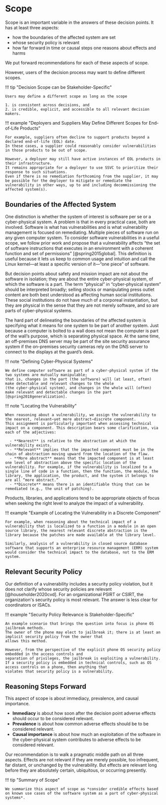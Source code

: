 # Scope

Scope is an important variable in the answers of these decision points.
It has at least three aspects:

- how the boundaries of the affected system are set
- whose security policy is relevant
- how far forward in time or causal steps one reasons about effects and harms

We put forward recommendations for each of these aspects of scope.

However, users of the decision process may want to define different scopes.

!!! tip "Decision Scope can be Stakeholder-Specific"

    Users may define a different scope as long as the scope
    
    1. is consistent across decisions, and
    2. is credible, explicit, and accessible to all relevant decision makers.

!!! example "Deployers and Suppliers May Define Different Scopes for End-of-Life Products"

    For example, suppliers often decline to support products beyond a declared end-of-life (EOL) date.
    In these cases, a supplier could reasonably consider vulnerabilities in those products to be out of scope.
    
    However, a deployer may still have active instances of EOL products in their infrastructure.
    It remains appropriate for a deployer to use SSVC to prioritize their response to such situations.
    Even if there is no remediation forthcoming from the supplier, it may be possible for the deployer to mitigate or remediate the
    vulnerability in other ways, up to and including decommissioning the affected system(s).

## Boundaries of the Affected System

One distinction is whether the system of interest is software per se or a cyber-physical system.
A problem is that in every practical case, both are involved.
Software is what has vulnerabilities and is what vulnerability management is focused on remediating.
Multiple pieces of software run on any given computer system.
To consider software vulnerabilities in a useful scope, we follow prior work and propose that a vulnerability affects “the set of software instructions that executes in an environment with a coherent function and set of permissions” [@spring2015global].
This definition is useful because it lets us keep to common usage and intuition and call the Linux kernel—at least a specific version of it—“one piece” of software.

But decision points about safety and mission impact are not about the software in isolation; they are about the entire cyber-physical system, of which the software is a part.
The term “physical” in “cyber-physical system” should be interpreted broadly; selling stocks or manipulating press outlet content are both best understood as affecting human social institutions.
These social institutions do not have much of a corporeal instantiation, but they are physical in the sense that they are not merely software, and so are parts of cyber-physical systems.

The hard part of delineating the boundaries of the affected system is specifying what it means for one system to be part of another system.
Just because a computer is bolted to a wall does not mean the computer is part of the wall’s purpose, which is separating physical space.
At the same time, an off-premises DNS server may be part of the site security assurance system if the on-premises security cameras rely on the DNS server to connect to the displays at the guard’s desk.

!!! note "Defining Cyber-Physical Systems"

    We define computer software as part of a cyber-physical system if the two systems are mutually manipulable;
    that is, changes in the part (the software) will (at least, often) make detectable and relevant changes to the whole
    (the cyber-physical system), and changes in the whole will (often) make relevant and detectable changes in the part
    [@spring2018generalization].

!!! note "Locating the Vulnerability"

    When reasoning about a vulnerability, we assign the vulnerability to the nearest, relevant—yet more abstract—discrete component.
    This assignment is particularly important when assessing technical impact on a component. This description bears some clarification, via each of the adjectives:

      - **Nearest** is relative to the abstraction at which the vulnerability exists.
      - **Relevant** implies that the impacted component must be in the chain of abstraction moving upward from the location of the flaw.
      - **More abstract** means that the impacted component is at least one level of abstraction above the specific location of the vulnerability. For example, if the vulnerability is localized to a single line of code in a function, then the function, the module, the library, the application, the product, and the system it belongs to are all “more abstract.”
      - **Discrete** means there is an identifiable thing that can be remediated (e.g., the unit of patching).

Products, libraries, and applications tend to be appropriate objects of focus when seeking the right level to analyze the impact of a vulnerability.

!!! example "Example of Locating the Vulnerability in a Discrete Component"

    For example, when reasoning about the technical impact of a vulnerability that is localized to a function in a module in an open source library, the nearest relevant discrete abstraction is the library because the patches are made available at the library level.
    
    Similarly, analysis of a vulnerability in closed source database software that supports an enterprise resource management (ERM) system would consider the technical impact to the database, not to the ERM system.

## Relevant Security Policy

Our definition of a vulnerability includes a security policy violation, but it does not clarify whose security policies are relevant [@householder2020cvd].
For an organizational PSIRT or CSIRT, the organization's security policy is most relevant.
The answer is less clear for coordinators or ISACs.

!!! example "Security Policy Relevance is Stakeholder-Specific"

    An example scenario that brings the question into focus is phone OS jailbreak methods.
    The owner of the phone may elect to jailbreak it; there is at least an implicit security policy from the owner that 
    allows this method.

    However, from the perspective of the explicit phone OS security policy embedded in the access controls and
    separation of privileges, the jailbreak is exploiting a vulnerability.
    If a security policy is embedded in technical controls, such as OS access controls on a phone, then anything that
    violates that security policy is a vulnerability.

## Reasoning Steps Forward

This aspect of scope is about immediacy, prevalence, and causal importance.

- **Immediacy** is about how soon after the decision point adverse effects should occur to be considered relevant.
- **Prevalence** is about how common adverse effects should be to be considered relevant.
- **Causal importance** is about how much an exploitation of the software in the cyber-physical system contributes to adverse effects to be considered relevant.

Our recommendation is to walk a pragmatic middle path on all three aspects.
Effects are not relevant if they are merely possible, too infrequent, far distant, or unchanged by the vulnerability.
But effects are relevant long before they are absolutely certain, ubiquitous, or occurring presently.

!!! tip "Summary of Scope"

    We summarize this aspect of scope as *consider credible effects based on known use cases of the software system as a part of cyber-physical systems*.
